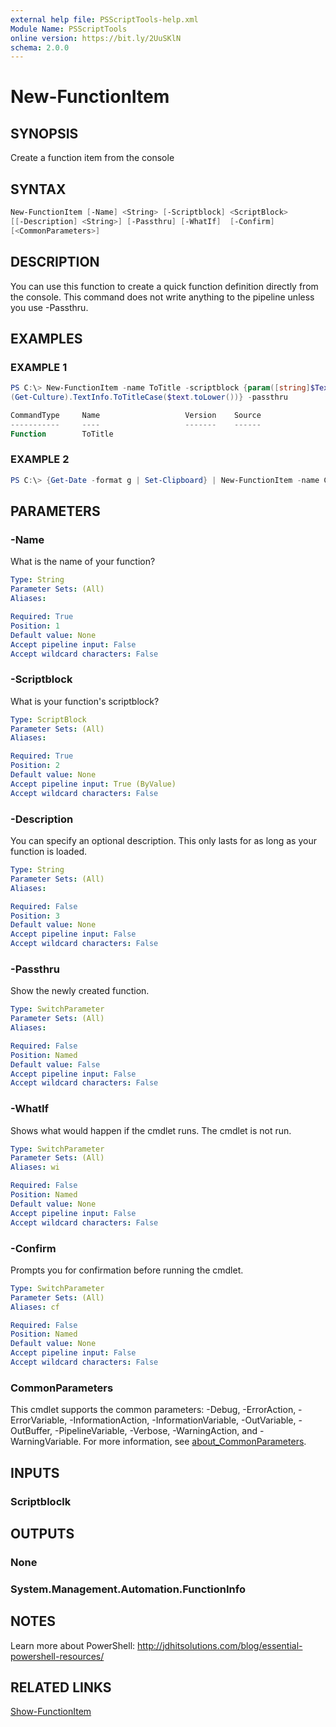 ```yaml
---
external help file: PSScriptTools-help.xml
Module Name: PSScriptTools
online version: https://bit.ly/2UuSKlN
schema: 2.0.0
---
```


# New-FunctionItem

## SYNOPSIS

Create a function item from the console

## SYNTAX

```powershell
New-FunctionItem [-Name] <String> [-Scriptblock] <ScriptBlock>
[[-Description] <String>] [-Passthru] [-WhatIf]  [-Confirm]
[<CommonParameters>]
```

## DESCRIPTION

You can use this function to create a quick function definition directly from the console. This command does not write anything to the pipeline unless you use -Passthru.

## EXAMPLES

### EXAMPLE 1

```powershell
PS C:\> New-FunctionItem -name ToTitle -scriptblock {param([string]$Text)
(Get-Culture).TextInfo.ToTitleCase($text.toLower())} -passthru

CommandType     Name                   Version    Source
-----------     ----                   -------    ------
Function        ToTitle
```

### EXAMPLE 2

```powershell
PS C:\> {Get-Date -format g | Set-Clipboard} | New-FunctionItem -name Copy-Date
```

## PARAMETERS

### -Name

What is the name of your function?

```yaml
Type: String
Parameter Sets: (All)
Aliases:

Required: True
Position: 1
Default value: None
Accept pipeline input: False
Accept wildcard characters: False
```

### -Scriptblock

What is your function's scriptblock?

```yaml
Type: ScriptBlock
Parameter Sets: (All)
Aliases:

Required: True
Position: 2
Default value: None
Accept pipeline input: True (ByValue)
Accept wildcard characters: False
```

### -Description

You can specify an optional description. This only lasts for as long as your function is loaded.

```yaml
Type: String
Parameter Sets: (All)
Aliases:

Required: False
Position: 3
Default value: None
Accept pipeline input: False
Accept wildcard characters: False
```

### -Passthru

Show the newly created function.

```yaml
Type: SwitchParameter
Parameter Sets: (All)
Aliases:

Required: False
Position: Named
Default value: False
Accept pipeline input: False
Accept wildcard characters: False
```

### -WhatIf

Shows what would happen if the cmdlet runs. The cmdlet is not run.

```yaml
Type: SwitchParameter
Parameter Sets: (All)
Aliases: wi

Required: False
Position: Named
Default value: None
Accept pipeline input: False
Accept wildcard characters: False
```

### -Confirm

Prompts you for confirmation before running the cmdlet.

```yaml
Type: SwitchParameter
Parameter Sets: (All)
Aliases: cf

Required: False
Position: Named
Default value: None
Accept pipeline input: False
Accept wildcard characters: False
```

### CommonParameters

This cmdlet supports the common parameters: -Debug, -ErrorAction, -ErrorVariable, -InformationAction, -InformationVariable, -OutVariable, -OutBuffer, -PipelineVariable, -Verbose, -WarningAction, and -WarningVariable. For more information, see [about_CommonParameters](http://go.microsoft.com/fwlink/?LinkID=113216).

## INPUTS

### Scriptbloclk

## OUTPUTS

### None

### System.Management.Automation.FunctionInfo

## NOTES

Learn more about PowerShell: http://jdhitsolutions.com/blog/essential-powershell-resources/

## RELATED LINKS

[Show-FunctionItem](Show-FunctionItem.md)
